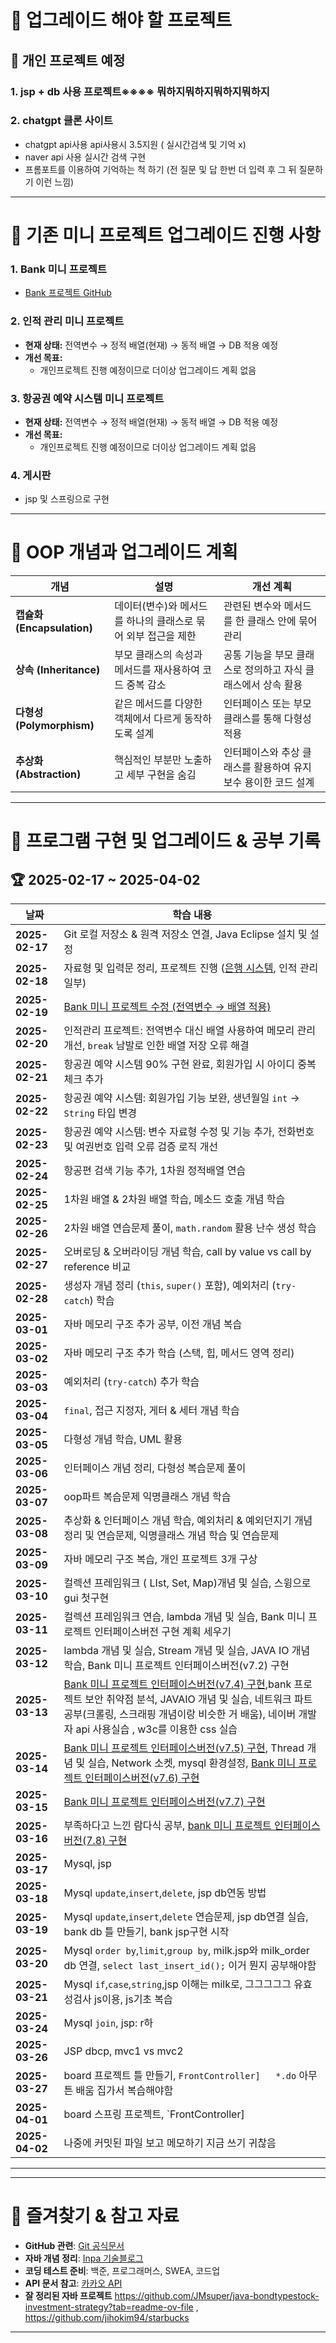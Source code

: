 # 📌 업그레이드 해야 할 프로젝트

## 🚀 개인 프로젝트 예정

### 1. jsp + db 사용 프로젝트※※※※ 뭐하지뭐하지뭐하지뭐하지

### 2. chatgpt 클론 사이트
- chatgpt api사용 api사용시 3.5지원 ( 실시간검색 및 기억 x)
- naver api 사용 실시간 검색 구현
- 프롬포트를 이용하여 기억하는 척 하기 (전 질문 및 답 한번 더 입력 후 그 뒤 질문하기 이런 느낌)



---

# 🔧 기존 미니 프로젝트 업그레이드 진행 사항

### 1. Bank 미니 프로젝트
- [Bank 프로젝트 GitHub](https://github.com/yoon0416/java_2025/tree/main/java_basic/src/bank)

### 2. 인적 관리 미니 프로젝트
- **현재 상태:** 전역변수 → 정적 배열(현재) → 동적 배열 → DB 적용 예정
- **개선 목표:**
  - 개인프로젝트 진행 예정이므로 더이상 업그레이드 계획 없음

### 3. 항공권 예약 시스템 미니 프로젝트
- **현재 상태:** 전역변수 → 정적 배열(현재) → 동적 배열 → DB 적용 예정
- **개선 목표:**
  - 개인프로젝트 진행 예정이므로 더이상 업그레이드 계획 없음

### 4. 게시판
- jsp 및 스프링으로 구현

---

# 🔧 OOP 개념과 업그레이드 계획

| 개념 | 설명 | 개선 계획 |
|---|---|---|
| **캡슐화 (Encapsulation)** | 데이터(변수)와 메서드를 하나의 클래스로 묶어 외부 접근을 제한 | 관련된 변수와 메서드를 한 클래스 안에 묶어 관리 |
| **상속 (Inheritance)** | 부모 클래스의 속성과 메서드를 재사용하여 코드 중복 감소 | 공통 기능을 부모 클래스로 정의하고 자식 클래스에서 상속 활용 |
| **다형성 (Polymorphism)** | 같은 메서드를 다양한 객체에서 다르게 동작하도록 설계 | 인터페이스 또는 부모 클래스를 통해 다형성 적용 |
| **추상화 (Abstraction)** | 핵심적인 부분만 노출하고 세부 구현을 숨김 | 인터페이스와 추상 클래스를 활용하여 유지보수 용이한 코드 설계 |

---

# 📅 프로그램 구현 및 업그레이드 & 공부 기록

## 🏆 2025-02-17 ~ 2025-04-02

| 날짜 | 학습 내용 |
|---|---|
| **2025-02-17** | Git 로컬 저장소 & 원격 저장소 연결, Java Eclipse 설치 및 설정 |
| **2025-02-18** | 자료형 및 입력문 정리, 프로젝트 진행 ([은행 시스템](https://github.com/yoon0416/java_2025/tree/main/java_basic/src/bank), 인적 관리 일부) |
| **2025-02-19** | [Bank 미니 프로젝트 수정 (전역변수 → 배열 적용)](https://github.com/yoon0416/java_2025/tree/main/java_basic/src/bank) |
| **2025-02-20** | 인적관리 프로젝트: 전역변수 대신 배열 사용하여 메모리 관리 개선, `break` 남발로 인한 배열 저장 오류 해결 |
| **2025-02-21** | 항공권 예약 시스템 90% 구현 완료, 회원가입 시 아이디 중복 체크 추가 |
| **2025-02-22** | 항공권 예약 시스템: 회원가입 기능 보완, 생년월일 `int` → `String` 타입 변경 |
| **2025-02-23** | 항공권 예약 시스템: 변수 자료형 수정 및 기능 추가, 전화번호 및 여권번호 입력 오류 검증 로직 개선 |
| **2025-02-24** | 항공편 검색 기능 추가, 1차원 정적배열 연습 |
| **2025-02-25** | 1차원 배열 & 2차원 배열 학습, 메소드 호출 개념 학습 |
| **2025-02-26** | 2차원 배열 연습문제 풀이, `math.random` 활용 난수 생성 학습 |
| **2025-02-27** | 오버로딩 & 오버라이딩 개념 학습, call by value vs call by reference 비교 |
| **2025-02-28** | 생성자 개념 정리 (`this`, `super()` 포함), 예외처리 (`try-catch`) 학습 |
| **2025-03-01** | 자바 메모리 구조 추가 공부, 이전 개념 복습 |
| **2025-03-02** | 자바 메모리 구조 추가 학습 (스택, 힙, 메서드 영역 정리) |
| **2025-03-03** | 예외처리 (`try-catch`) 추가 학습 |
| **2025-03-04** | `final`, 접근 지정자, 게터 & 세터 개념 학습 |
| **2025-03-05** | 다형성 개념 학습, UML 활용 |
| **2025-03-06** | 인터페이스 개념 정리, 다형성 복습문제 풀이 |
| **2025-03-07** | oop파트 복습문제 익명클래스 개념 학습|
| **2025-03-08** | 추상화 & 인터페이스 개념 학습, 예외처리 & 예외던지기 개념 정리 및 연습문제, 익명클래스 개념 학습 및 연습문제 |
| **2025-03-09** | 자바 메모리 구조 복습, 개인 프로젝트 3개 구상 |
| **2025-03-10** | 컬렉션 프레임워크 ( LIst, Set, Map)개념 및 실습, 스윙으로 gui 첫구현 |
| **2025-03-11** | 컬렉션 프레임워크 연습, lambda 개념 및 실습, Bank 미니 프로젝트 인터페이스버전 구현 계획 세우기 |
| **2025-03-12** | lambda 개념 및 실습, Stream 개념 및 실습, JAVA IO 개념 학습, Bank 미니 프로젝트 인터페이스버전(v7.2) 구현 |
| **2025-03-13** | [Bank 미니 프로젝트 인터페이스버전(v7.4) 구현](https://github.com/yoon0416/java_2025/tree/main/java_basic/src/bank),bank 프로젝트 보안 취약점 분석, JAVAIO 개념 및 실습, 네트워크 파트 공부(크롤링, 스크래핑 개념이랑 비슷한 거 배움), 네이버 개발자 api 사용실습 , w3c를 이용한 css 실습 |
| **2025-03-14** | [Bank 미니 프로젝트 인터페이스버전(v7.5) 구현](https://github.com/yoon0416/java_2025/tree/main/java_basic/src/bank), Thread 개념 및 실습, Network 소켓, mysql 환경설정, [Bank 미니 프로젝트 인터페이스버전(v7.6) 구현](https://github.com/yoon0416/java_2025/tree/main/java_basic/src/bank)|
| **2025-03-15** | [Bank 미니 프로젝트 인터페이스버전(v7.7) 구현](https://github.com/yoon0416/java_2025/tree/main/java_basic/src/bank)|
| **2025-03-16** | 부족하다고 느낀 람다식 공부, [bank 미니 프로젝트 인터페이스버전(7.8) 구현](https://github.com/yoon0416/java_2025/tree/main/java_basic/src/bank)|
| **2025-03-17** | Mysql, jsp|
| **2025-03-18** | Mysql `update`,`insert`,`delete`, jsp db연동 방법|
| **2025-03-19** | Mysql `update`,`insert`,`delete` 연습문제, jsp db연결 실습, bank db 틀 만들기, bank jsp구현 시작 |
| **2025-03-20** | Mysql `order by`,`limit`,`group by`, milk.jsp와 milk_order db 연결, `select last_insert_id();` 이거 뭔지 공부해야함|
| **2025-03-21** | Mysql `if`,`case`,`string`,jsp 이해는 milk로, 그그그그그 유효성검사 js이용, js기초 복습|
| **2025-03-24** | Mysql `join`, jsp: r하|
| **2025-03-26** | JSP dbcp, mvc1 vs mvc2 |
| **2025-03-27** | board 프로젝트 틀 만들기, `FrontController]   *.do` 아무튼 배움 집가서 복습해야함|
| **2025-04-01** | board 스프링 프로젝트, `FrontController] |
| **2025-04-02** | 나중에 커밋된 파일 보고 메모하기 지금 쓰기 귀찮음 |
---

---

# 🔗 즐겨찾기 & 참고 자료

- **GitHub 관련**: [Git 공식문서](https://git-scm.com/doc)
- **자바 개념 정리**: [Inpa 기술블로그](https://inpa.tistory.com/)
- **코딩 테스트 준비**: 백준, 프로그래머스, SWEA, 코드업
- **API 문서 참고**: [카카오 API](https://developers.kakao.com/)
- **잘 정리된 자바 프로젝트** https://github.com/JMsuper/java-bondtypestock-investment-strategy?tab=readme-ov-file , https://github.com/jihokim94/starbucks
---

